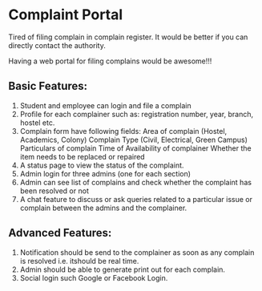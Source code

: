 # Complaint Portal

Tired of filing complain in complain register. It would be better if you can directly contact
the authority.

Having a web portal for filing complains would be awesome!!!

## Basic Features:
1. Student and employee can login and file a complain
2. Profile for each complainer such as: registration number, year, branch, hostel etc.
3. Complain form have following fields:
Area of complain (Hostel, Academics, Colony)
Complain Type (Civil, Electrical, Green Campus)
Particulars of complain
Time of Availability of complainer
Whether the item needs to be replaced or repaired
4. A status page to view the status of the complaint.
5. Admin login for three admins (one for each section)
6. Admin can see list of complains and check whether the complaint has been resolved or
not
7. A chat feature to discuss or ask queries related to a particular issue or complain
between the admins and the complainer.

## Advanced Features:
1. Notification should be send to the complainer as soon as any complain is resolved i.e. itshould be real time.
2. Admin should be able to generate print out for each complain.
3. Social login such Google or Facebook Login.
